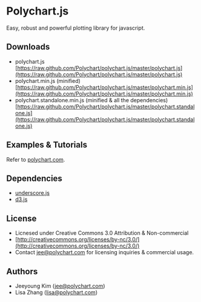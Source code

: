Polychart.js
============

Easy, robust and powerful plotting library for javascript.

Downloads
---------

* polychart.js [https://raw.github.com/Polychart/polychart.js/master/polychart.js](https://raw.github.com/Polychart/polychart.js/master/polychart.js)
* polychart.min.js (minified) [https://raw.github.com/Polychart/polychart.js/master/polychart.min.js](https://raw.github.com/Polychart/polychart.js/master/polychart.min.js)
* polychart.standalone.min.js (minified & all the dependencies) [https://raw.github.com/Polychart/polychart.js/master/polychart.standalone.js](https://raw.github.com/Polychart/polychart.js/master/polychart.standalone.js)


Examples & Tutorials
--------------------

Refer to [polychart.com](http://polychart.com).

Dependencies
------------

* [underscore.js](http://documentcloud.github.com/underscore/)
* [d3.js](http://mbostock.github.com/d3)

License
-------

* Licnesed under Creative Commons 3.0 Attribution & Non-commercial
* [http://creativecommons.org/licenses/by-nc/3.0/](http://creativecommons.org/licenses/by-nc/3.0/)
* Contact jee@polychart.com for licensing inquiries & commercial usage.

Authors
-------

* Jeeyoung Kim (jee@polychart.com)
* Lisa Zhang (lisa@polychart.com)
